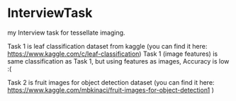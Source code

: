 # InterviewTask
my Interview task for tessellate imaging.

Task 1 is leaf classification dataset from kaggle (you can find it here: https://www.kaggle.com/c/leaf-classification)
Task 1 (image features) is same classification as Task 1, but using features as images, Accuracy is low :(

Task 2 is fruit images for object detection dataset (you can find it here: https://www.kaggle.com/mbkinaci/fruit-images-for-object-detection1 )
